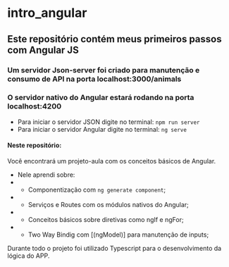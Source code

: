 # intro_angular
## Este repositório contém meus primeiros passos com Angular JS

### Um servidor Json-server foi criado para manutenção e consumo de API na porta localhost:3000/animals
### O servidor nativo do Angular estará rodando na porta localhost:4200
- Para iniciar o servidor JSON digite no terminal:
 ```npm run server```
- Para iniciar o servidor Angular digite no terminal:
```ng serve``` 

#### Neste repositório:
Você encontrará um projeto-aula com os conceitos básicos de Angular.
- Nele aprendi sobre:
- - Componentização com ```ng generate component```;
- - Serviços e Routes com os módulos nativos do Angular;
- - Conceitos básicos sobre diretivas como ngIf e ngFor;
- - Two Way Bindig com [(ngModel)] para manutenção de inputs;

Durante todo o projeto foi utilizado Typescript para o desenvolvimento da lógica do APP.
